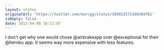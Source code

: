 ```yaml
---
layout: status
originalUrl: 'https://twitter.com/marcgg/status/189022572166389761'
isReply: false
date: 2012-04-08 16:11:07
---
```


I don't get why one would chose @airbrakeapp over @exceptional for their @heroku app. It seems way more expensive with less features.
